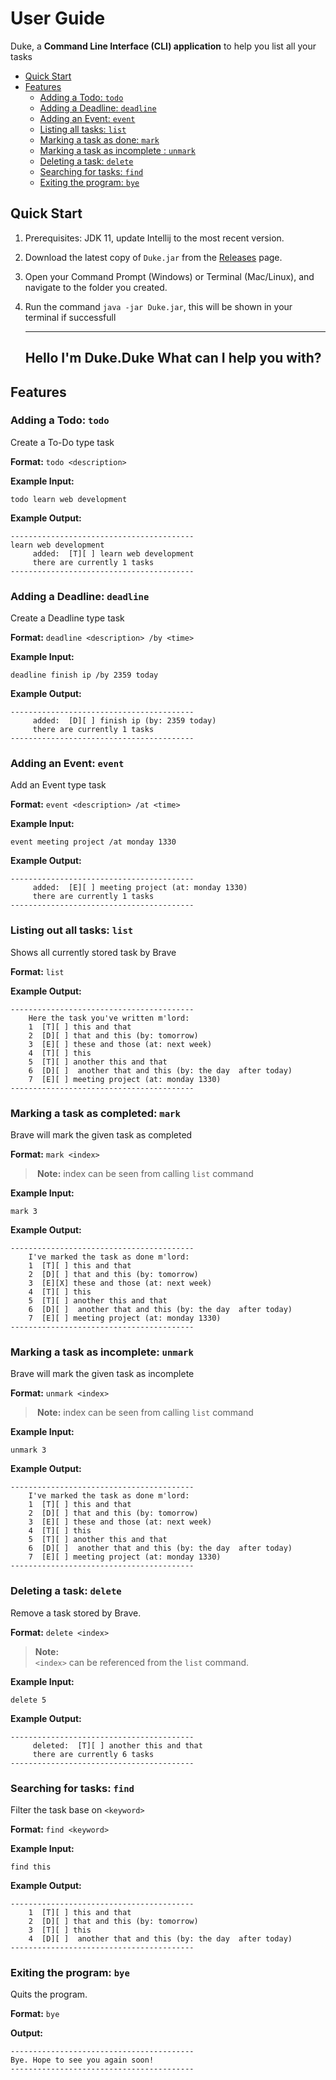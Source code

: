 # User Guide

Duke, a **Command Line Interface (CLI) application** to help you list all your tasks

-   [Quick Start](#quick-start)
-   [Features](#features)
    -   [Adding a Todo: `todo`](#adding-a-todo-todo)
    -   [Adding a Deadline: `deadline`](#adding-a-deadline-deadline)
    -   [Adding an Event: `event`](#adding-an-event-event)
    -   [Listing all tasks: `list`](#listing-out-all-tasks-list)
    -   [Marking a task as done: `mark`](#marking-a-task-as-completed-mark)
    -   [Marking a task as incomplete : `unmark`](#marking-a-task-as-incomplete-unmark)
    -   [Deleting a task: `delete`](#deleting-a-task-delete)
    -   [Searching for tasks: `find`](#searching-for-tasks-find)
    -   [Exiting the program: `bye`](#exiting-the-program-bye)

## Quick Start

1. Prerequisites: JDK 11, update Intellij to the most recent version.
2. Download the latest copy of `Duke.jar` from the [Releases](https://github.com/cristoforows/ip/releases) page.
3. Open your Command Prompt (Windows) or Terminal (Mac/Linux), and navigate to the folder you created.
4. Run the command `java -jar Duke.jar`, this will be shown in your terminal if successfull


    -----------------------------------------
    Hello I'm Duke.Duke
    What can I help you with?
    -----------------------------------------


## Features

### Adding a Todo: `todo`

Create a To-Do type task

**Format:** `todo <description>`

**Example Input:**

```
todo learn web development
```

**Example Output:**

```
-----------------------------------------
learn web development
     added:  [T][ ] learn web development
     there are currently 1 tasks 
-----------------------------------------
```

### Adding a Deadline: `deadline`

Create a Deadline type task

**Format:** `deadline <description> /by <time>`

**Example Input:**

```
deadline finish ip /by 2359 today
```

**Example Output:**

```
-----------------------------------------
     added:  [D][ ] finish ip (by: 2359 today)
     there are currently 1 tasks 
-----------------------------------------
```

### Adding an Event: `event`

Add an Event type task

**Format:** `event <description> /at <time>`

**Example Input:**

```
event meeting project /at monday 1330
```

**Example Output:**

```
-----------------------------------------
     added:  [E][ ] meeting project (at: monday 1330)
     there are currently 1 tasks 
-----------------------------------------
```

### Listing out all tasks: `list`

Shows all currently stored task by Brave

**Format:** `list`

**Example Output:**

```
-----------------------------------------
    Here the task you've written m'lord:
    1  [T][ ] this and that
    2  [D][ ] that and this (by: tomorrow)
    3  [E][ ] these and those (at: next week)
    4  [T][ ] this
    5  [T][ ] another this and that
    6  [D][ ]  another that and this (by: the day  after today)
    7  [E][ ] meeting project (at: monday 1330)
-----------------------------------------
```

### Marking a task as completed: `mark`

Brave will mark the given task as completed

**Format:** `mark <index>`

> **️ Note:** index can be seen from calling `list` command

**Example Input:**

```
mark 3
```

**Example Output:**

```
-----------------------------------------
    I've marked the task as done m'lord:
    1  [T][ ] this and that
    2  [D][ ] that and this (by: tomorrow)
    3  [E][X] these and those (at: next week)
    4  [T][ ] this
    5  [T][ ] another this and that
    6  [D][ ]  another that and this (by: the day  after today)
    7  [E][ ] meeting project (at: monday 1330)
-----------------------------------------

```

### Marking a task as incomplete: `unmark`

Brave will mark the given task as incomplete

**Format:** `unmark <index>`

> **️ Note:** index can be seen from calling `list` command

**Example Input:**

```
unmark 3
```

**Example Output:**

```
-----------------------------------------
    I've marked the task as done m'lord:
    1  [T][ ] this and that
    2  [D][ ] that and this (by: tomorrow)
    3  [E][ ] these and those (at: next week)
    4  [T][ ] this
    5  [T][ ] another this and that
    6  [D][ ]  another that and this (by: the day  after today)
    7  [E][ ] meeting project (at: monday 1330)
-----------------------------------------
```

### Deleting a task: `delete`

Remove a task stored by Brave.

**Format:** `delete <index>`

> **Note:**  
> `<index>` can be referenced from the `list` command.

**Example Input:**

```
delete 5
```

**Example Output:**

```
-----------------------------------------
     deleted:  [T][ ] another this and that
     there are currently 6 tasks 
-----------------------------------------
```

### Searching for tasks: `find`

Filter the task base on `<keyword>`

**Format:** `find <keyword>`

**Example Input:**

```
find this
```

**Example Output:**

```
-----------------------------------------
    1  [T][ ] this and that
    2  [D][ ] that and this (by: tomorrow)
    3  [T][ ] this
    4  [D][ ]  another that and this (by: the day  after today)
-----------------------------------------
```

### Exiting the program: `bye`

Quits the program.

**Format:** `bye`

**Output:**

```
-----------------------------------------
Bye. Hope to see you again soon!
-----------------------------------------
```
